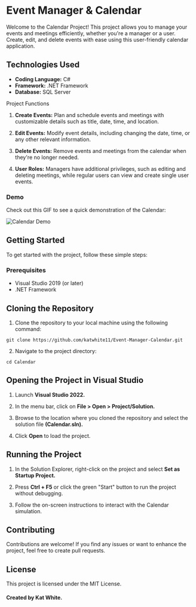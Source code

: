 # Event Manager & Calendar

Welcome to the Calendar Project! This project allows you to manage your events and meetings efficiently, whether you're a manager or a user. Create, edit, and delete events with ease using this user-friendly calendar application.

## Technologies Used

- **Coding Language:** C#
- **Framework:** .NET Framework
- **Database:** SQL Server

Project Functions

1. **Create Events:** Plan and schedule events and meetings with customizable details such as title, date, time, and location.
    
2. **Edit Events:** Modify event details, including changing the date, time, or any other relevant information.

3. **Delete Events:** Remove events and meetings from the calendar when they're no longer needed.

4. **User Roles:** Managers have additional privileges, such as editing and deleting meetings, while regular users can view and create single user events.

### Demo

Check out this GIF to see a quick demonstration of the Calendar:

![Calendar Demo](https://github.com/katwhite11/Event-Manager-Calendar/assets/119902118/54e99f68-8113-468d-90a1-3ba4df5598df)


## Getting Started

To get started with the project, follow these simple steps:

### Prerequisites

- Visual Studio 2019 (or later)
- .NET Framework

## Cloning the Repository

1. Clone the repository to your local machine using the following command:

```shell
git clone https://github.com/katwhite11/Event-Manager-Calendar.git
```

2. Navigate to the project directory:

```shell
cd Calendar
```
## Opening the Project in Visual Studio

1. Launch **Visual Studio 2022.**

2. In the menu bar, click on **File > Open > Project/Solution.**

3. Browse to the location where you cloned the repository and select the solution file **(Calendar.sln).**

4. Click **Open** to load the project.

## Running the Project

1. In the Solution Explorer, right-click on the project and select **Set as Startup Project.**

2. Press **Ctrl + F5** or click the green "Start" button to run the project without debugging.

3. Follow the on-screen instructions to interact with the Calendar simulation.

## Contributing

Contributions are welcome! If you find any issues or want to enhance the project, feel free to create pull requests.

## License

This project is licensed under the MIT License.

#### Created by Kat White.
